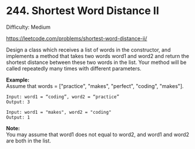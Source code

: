 # 244. Shortest Word Distance II

Difficulty: Medium

https://leetcode.com/problems/shortest-word-distance-ii/

Design a class which receives a list of words in the constructor, and implements a method that takes two words word1 and word2 and return the shortest distance between these two words in the list. Your method will be called repeatedly many times with different parameters. 

**Example:**  
Assume that words = ["practice", "makes", "perfect", "coding", "makes"].
```
Input: word1 = “coding”, word2 = “practice”
Output: 3
```
```
Input: word1 = "makes", word2 = "coding"
Output: 1
```

**Note:**  
You may assume that word1 does not equal to word2, and word1 and word2 are both in the list.
